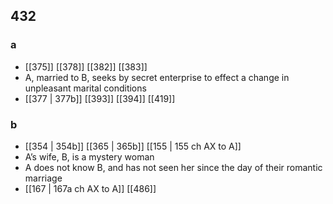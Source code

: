 ## 432
### a
- [[375]] [[378]] [[382]] [[383]] 
- A, married to B, seeks by secret enterprise to effect a change in unpleasant marital conditions
- [[377 | 377b]] [[393]] [[394]] [[419]] 

### b
- [[354 | 354b]] [[365 | 365b]] [[155 | 155 ch AX to A]] 
- A’s wife, B, is a mystery woman
- A does not know B, and has not seen her since the day of their romantic marriage
- [[167 | 167a ch AX to A]] [[486]] 

